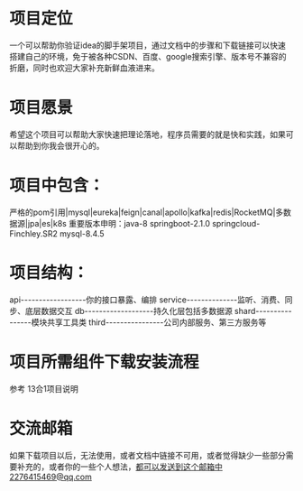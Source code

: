 # 项目定位
一个可以帮助你验证idea的脚手架项目，通过文档中的步骤和下载链接可以快速搭建自己的环境，免于被各种CSDN、百度、google搜索引擎、版本号不兼容的折磨，同时也欢迎大家补充新鲜血液进来。

# 项目愿景
希望这个项目可以帮助大家快速把理论落地，程序员需要的就是快和实践，如果可以帮助到你我会很开心的。

# 项目中包含：
严格的pom引用|mysql|eureka|feign|canal|apollo|kafka|redis|RocketMQ|多数据源|jpa|es|k8s
重要版本申明：java-8 springboot-2.1.0 springcloud-Finchley.SR2 mysql-8.4.5

# 项目结构：
api------------------你的接口暴露、编排
service--------------监听、消费、同步、底层数据交互
db-------------------持久化层包括多数据源
shard----------------模块共享工具类
third----------------公司内部服务、第三方服务等

# 项目所需组件下载安装流程
参考 13合1项目说明

# 交流邮箱
如果下载项目以后，无法使用，或者文档中链接不可用，或者觉得缺少一些部分需要补充的，或者你的一些个人想法，都可以发送到这个邮箱中2276415469@qq.com
